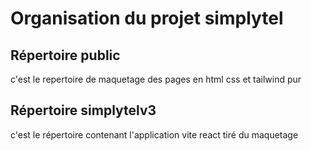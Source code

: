 # Organisation du projet simplytel
## Répertoire public
c'est le repertoire de maquetage des pages en html css et tailwind pur 

## Répertoire simplytelv3
c'est le répertoire contenant l'application vite react tiré du maquetage